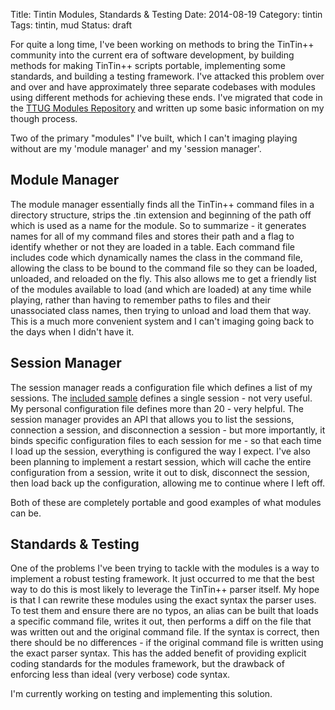 Title: Tintin Modules, Standards & Testing
Date: 2014-08-19
Category: tintin
Tags: tintin, mud
Status: draft

For quite a long time, I've been working on methods to bring the TinTin++ community into the current era of software development, by building methods for making TinTin++ scripts portable, implementing some standards, and building a testing framework. I've attacked this problem over and over and have approximately three separate codebases with modules using different methods for achieving these ends. I've migrated that code in the [TTUG Modules Repository](https://github.com/tintinplusplus/tintinplusplus-modules) and written up some basic information on my though process.

Two of the primary "modules" I've built, which I can't imaging playing without are my 'module manager' and my 'session manager'.

## Module Manager
The module manager essentially finds all the TinTin++ command files in a directory structure, strips the .tin extension and beginning of the path off which is used as a name for the module. So to summarize - it generates names for all of my command files and stores their path and a flag to identify whether or not they are loaded in a table. Each command file includes code which dynamically names the class in the command file, allowing the class to be bound to the command file so they can be loaded, unloaded, and reloaded on the fly. This also allows me to get a friendly list of the modules available to load (and which are loaded) at any time while playing, rather than having to remember paths to files and their unassociated class names, then trying to unload and load them that way. This is a much more convenient system and I can't imaging going back to the days when I didn't have it.

## Session Manager
The session manager reads a configuration file which defines a list of my sessions. The [included sample](https://github.com/tintinplusplus/tintinplusplus-modules/blob/master/cfg/sessions.tin) defines a single session - not very useful. My personal configuration file defines more than 20 - very helpful. The session manager provides an API that allows you to list the sessions, connection a session, and disconnection a session - but more importantly, it binds specific configuration files to each session for me - so that each time I load up the session, everything is configured the way I expect. I've also been planning to implement a restart session, which will cache the entire configuration from a session, write it out to disk, disconnect the session, then load back up the configuration, allowing me to continue where I left off.

Both of these are completely portable and good examples of what modules can be.

## Standards & Testing
One of the problems I've been trying to tackle with the modules is a way to implement a robust testing framework. It just occurred to me that the best way to do this is most likely to leverage the TinTin++ parser itself. My hope is that I can rewrite these modules using the exact syntax the parser uses. To test them and ensure there are no typos, an alias can be built that loads a specific command file, writes it out, then performs a diff on the file that was written out and the original command file. If the syntax is correct, then there should be no differences - if the original command file is written using the exact parser syntax. This has the added benefit of providing explicit coding standards for the modules framework, but the drawback of enforcing less than ideal (very verbose) code syntax.

I'm currently working on testing and implementing this solution.
